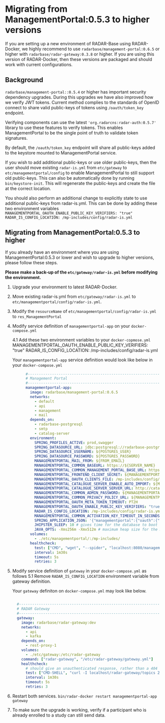 # Migrating from ManagementPortal:0.5.3 to higher versions

If you are setting up a new environment of RADAR-Base using RADAR-Docker, we highly recommend to use `radarbase/management-portal:0.6.5` or higher with `radarbase/radar-gateway:0.3.8` or higher.
If you are using this version of RADAR-Docker, then these versions are packaged and should work with current configurations.

## Background
`radarbase/management-portal::0.5.4` or higher has important security dependency upgrades. During this upgrades we have also improved how we verify JWT tokens.
Current method complies to the standards of OpenID connect to share valid public-keys of tokens using `/oauth/token_key` endpoint. 

Verifying components can use the latest `'org.radarcns:radar-auth:0.5.7'` library to use these features to verify tokens.
This enables ManagementPortal to be the single point of truth to validate token signatures.
 
By default, the `/oauth/token_key` endpoint will share all public-keys added to the keystore mounted to ManagementPortal service.

If you wish to add additional public-keys or use older public-keys, then the user should move existing `radar-is.yml` from `etc/gateway` to `etc/managementportal/config` to enable ManagementPortal to still support old public-keys.
This can also be automatically done by running `bin/keystore-init`. This will regenerate the public-keys and create the file at the correct location.

You should also perform an additional change to explicitly state to use additional public-keys from radar-is.yml.
This can be done by adding these two environment variables
    ```
    MANAGEMENTPORTAL_OAUTH_ENABLE_PUBLIC_KEY_VERIFIERS: "true"
    RADAR_IS_CONFIG_LOCATION: /mp-includes/config/radar-is.yml
    ``` 

## Migrating from ManagementPortal:0.5.3 to higher
If you already have an environment where you are using ManagementPortal:0.5.3 or lower and wish to upgrade to higher versions, please follow these steps.

**Please make a back-up of the `etc/gateway/radar-is.yml` before modifying the environment.**
 
1. Upgrade your environment to latest RADAR-Docker.
2. Move existing radar-is.yml from `etc/gateway/radar-is.yml` to `etc/managementportal/config/radar-is.yml`. 
3. Modify the `resourceName` of `etc/managementportal/config/radar-is.yml` to `res_ManagementPortal`
4. Modify service definition of `managementportal-app` on your `docker-compose.yml`

    4.1 Add these two environment variables to your `docker-copmose.yml`
        MANAGEMENTPORTAL_OAUTH_ENABLE_PUBLIC_KEY_VERIFIERS: "true"
        RADAR_IS_CONFIG_LOCATION: /mp-includes/config/radar-is.yml
        
    Your `managementportal-app` service definition would look like below in your `docker-compose.yml`
    
    ```yaml
          #---------------------------------------------------------------------------#
          # Management Portal                                                         #
          #---------------------------------------------------------------------------#
          managementportal-app:
            image: radarbase/management-portal:0.6.5
            networks:
              - default
              - api
              - management
              - mail
            depends_on:
              - radarbase-postgresql
              - smtp
              - catalog-server
            environment:
              SPRING_PROFILES_ACTIVE: prod,swagger
              SPRING_DATASOURCE_URL: jdbc:postgresql://radarbase-postgresql:5432/managementportal
              SPRING_DATASOURCE_USERNAME: ${POSTGRES_USER}
              SPRING_DATASOURCE_PASSWORD: ${POSTGRES_PASSWORD}
              MANAGEMENTPORTAL_MAIL_FROM: ${FROM_EMAIL}
              MANAGEMENTPORTAL_COMMON_BASEURL: https://${SERVER_NAME}
              MANAGEMENTPORTAL_COMMON_MANAGEMENT_PORTAL_BASE_URL: https://${SERVER_NAME}/managementportal
              MANAGEMENTPORTAL_FRONTEND_CLIENT_SECRET: ${MANAGEMENTPORTAL_FRONTEND_CLIENT_SECRET}
              MANAGEMENTPORTAL_OAUTH_CLIENTS_FILE: /mp-includes/config/oauth_client_details.csv
              MANAGEMENTPORTAL_CATALOGUE_SERVER_ENABLE_AUTO_IMPORT: ${MANAGEMENTPORTAL_CATALOGUE_SERVER_ENABLE_AUTO_IMPORT}
              MANAGEMENTPORTAL_CATALOGUE_SERVER_SERVER_URL: http://catalog-server:9010/source-types
              MANAGEMENTPORTAL_COMMON_ADMIN_PASSWORD: ${MANAGEMENTPORTAL_COMMON_ADMIN_PASSWORD}
              MANAGEMENTPORTAL_COMMON_PRIVACY_POLICY_URL: ${MANAGEMENTPORTAL_COMMON_PRIVACY_POLICY_URL}
              MANAGEMENTPORTAL_OAUTH_META_TOKEN_TIMEOUT: PT2H
              MANAGEMENTPORTAL_OAUTH_ENABLE_PUBLIC_KEY_VERIFIERS: "true"
              RADAR_IS_CONFIG_LOCATION: /mp-includes/config/radar-is.yml
              MANAGEMENTPORTAL_COMMON_ACTIVATION_KEY_TIMEOUT_IN_SECONDS: 172800
              SPRING_APPLICATION_JSON: '{"managementportal":{"oauth":{"checkingKeyAliases":["${MANAGEMENTPORTAL_OAUTH_CHECKING_KEY_ALIASES_0}","${MANAGEMENTPORTAL_OAUTH_CHECKING_KEY_ALIASES_1}"]}}}'
              JHIPSTER_SLEEP: 10 # gives time for the database to boot before the application
              JAVA_OPTS: -Xms256m -Xmx512m # maximum heap size for the JVM running ManagementPortal, increase this as necessary
            volumes:
              - ./etc/managementportal/:/mp-includes/
            healthcheck:
              test: ["CMD", "wget", "--spider", "localhost:8080/managementportal/oauth/token_key"]
              interval: 1m30s
              timeout: 5s
              retries: 3
    ```

5. Modify service definition of `gateway` in your `docker-compose.yml` as follows
    5.1   Remove `RADAR_IS_CONFIG_LOCATION` environment variable from gateway definition.
    
    Your `gateway` definiton on `docker-compose.yml` may look like below.
    ```yaml

      #---------------------------------------------------------------------------#
      # RADAR Gateway                                                             #
      #---------------------------------------------------------------------------#
      gateway:
        image: radarbase/radar-gateway:dev
        networks:
          - api
          - kafka
        depends_on:
          - rest-proxy-1
        volumes:
          - ./etc/gateway:/etc/radar-gateway
        command: ["radar-gateway", "/etc/radar-gateway/gateway.yml"]
        healthcheck:
          # should give an unauthenticated response, rather than a 404
          test: ["CMD-SHELL", "curl -I localhost/radar-gateway/topics 2>&1 | grep -q 401 || exit 1"]
          interval: 1m30s
          timeout: 5s
          retries: 3

    ```
6. Restart both services.
    `bin/radar-docker restart managementportal-app gateway`

    
7. To make sure the upgrade is working, verify if a participant who is already enrolled to a study can still send data.        